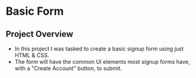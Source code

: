 # Basic Form

## Project Overview 
- In this project I was tasked to create a basic signup form using just HTML & CSS.
- The form will have the common UI elements most signup forms have, with a "Create Account" button, to submit. 

